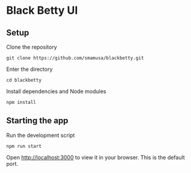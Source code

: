 # Black Betty UI

## Setup

Clone the repository

`git clone https://github.com/smamusa/blackbetty.git`

Enter the directory

`cd blackbetty`

Install dependencies and Node modules

`npm install`

## Starting the app

Run the development script

`npm run start`

Open [http://localhost:3000](http://localhost:3000) to view it in your browser. This is the default port.
